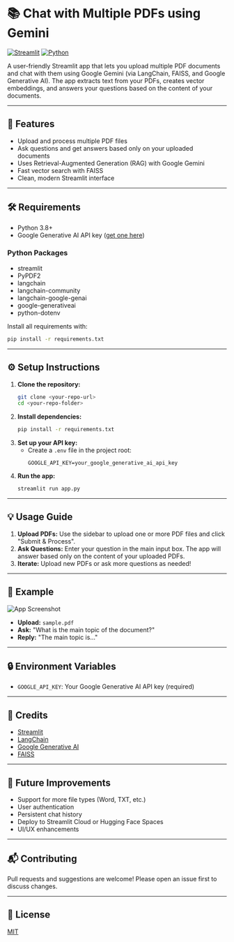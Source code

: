 # 📚 Chat with Multiple PDFs using Gemini

[![Streamlit](https://img.shields.io/badge/Streamlit-Enabled-brightgreen)](https://streamlit.io/) [![Python](https://img.shields.io/badge/Python-3.8%2B-blue)](https://www.python.org/)

A user-friendly Streamlit app that lets you upload multiple PDF documents and chat with them using Google Gemini (via LangChain, FAISS, and Google Generative AI). The app extracts text from your PDFs, creates vector embeddings, and answers your questions based on the content of your documents.

---

## 🚀 Features
- Upload and process multiple PDF files
- Ask questions and get answers based only on your uploaded documents
- Uses Retrieval-Augmented Generation (RAG) with Google Gemini
- Fast vector search with FAISS
- Clean, modern Streamlit interface

---

## 🛠️ Requirements
- Python 3.8+
- Google Generative AI API key ([get one here](https://makersuite.google.com/app/apikey))

### Python Packages
- streamlit
- PyPDF2
- langchain
- langchain-community
- langchain-google-genai
- google-generativeai
- python-dotenv

Install all requirements with:
```bash
pip install -r requirements.txt
```

---

## ⚙️ Setup Instructions
1. **Clone the repository:**
   ```bash
   git clone <your-repo-url>
   cd <your-repo-folder>
   ```
2. **Install dependencies:**
   ```bash
   pip install -r requirements.txt
   ```
3. **Set up your API key:**
   - Create a `.env` file in the project root:
     ```env
     GOOGLE_API_KEY=your_google_generative_ai_api_key
     ```
4. **Run the app:**
   ```bash
   streamlit run app.py
   ```

---

## 💡 Usage Guide
1. **Upload PDFs:** Use the sidebar to upload one or more PDF files and click "Submit & Process".
2. **Ask Questions:** Enter your question in the main input box. The app will answer based only on the content of your uploaded PDFs.
3. **Iterate:** Upload new PDFs or ask more questions as needed!

---

## 📝 Example
![App Screenshot](https://i.postimg.cc/7PjMSdwx/Screenshot-2025-07-14-205646.png)



- **Upload:** `sample.pdf`
- **Ask:** "What is the main topic of the document?"
- **Reply:** "The main topic is..."

---

## 🔒 Environment Variables
- `GOOGLE_API_KEY`: Your Google Generative AI API key (required)

---

## 🙏 Credits
- [Streamlit](https://streamlit.io/)
- [LangChain](https://python.langchain.com/)
- [Google Generative AI](https://ai.google.dev/)
- [FAISS](https://github.com/facebookresearch/faiss)

---

## 🚧 Future Improvements
- Support for more file types (Word, TXT, etc.)
- User authentication
- Persistent chat history
- Deploy to Streamlit Cloud or Hugging Face Spaces
- UI/UX enhancements

---

## 📬 Contributing
Pull requests and suggestions are welcome! Please open an issue first to discuss changes.

---

## 📄 License
[MIT](LICENSE) 
